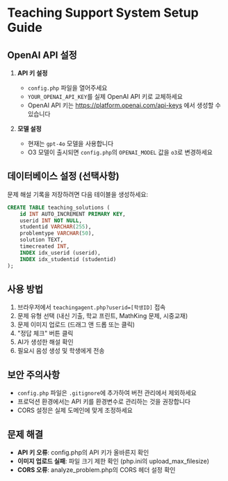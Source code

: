 # Teaching Support System Setup Guide

## OpenAI API 설정

1. **API 키 설정**
   - `config.php` 파일을 열어주세요
   - `YOUR_OPENAI_API_KEY`를 실제 OpenAI API 키로 교체하세요
   - OpenAI API 키는 https://platform.openai.com/api-keys 에서 생성할 수 있습니다

2. **모델 설정**
   - 현재는 `gpt-4o` 모델을 사용합니다
   - O3 모델이 출시되면 `config.php`의 `OPENAI_MODEL` 값을 `o3`로 변경하세요

## 데이터베이스 설정 (선택사항)

문제 해설 기록을 저장하려면 다음 테이블을 생성하세요:

```sql
CREATE TABLE teaching_solutions (
    id INT AUTO_INCREMENT PRIMARY KEY,
    userid INT NOT NULL,
    studentid VARCHAR(255),
    problemtype VARCHAR(50),
    solution TEXT,
    timecreated INT,
    INDEX idx_userid (userid),
    INDEX idx_studentid (studentid)
);
```

## 사용 방법

1. 브라우저에서 `teachingagent.php?userid=[학생ID]` 접속
2. 문제 유형 선택 (내신 기출, 학교 프린트, MathKing 문제, 시중교재)
3. 문제 이미지 업로드 (드래그 앤 드롭 또는 클릭)
4. "정답 체크" 버튼 클릭
5. AI가 생성한 해설 확인
6. 필요시 음성 생성 및 학생에게 전송

## 보안 주의사항

- `config.php` 파일은 `.gitignore`에 추가하여 버전 관리에서 제외하세요
- 프로덕션 환경에서는 API 키를 환경변수로 관리하는 것을 권장합니다
- CORS 설정은 실제 도메인에 맞게 조정하세요

## 문제 해결

- **API 키 오류**: config.php의 API 키가 올바른지 확인
- **이미지 업로드 실패**: 파일 크기 제한 확인 (php.ini의 upload_max_filesize)
- **CORS 오류**: analyze_problem.php의 CORS 헤더 설정 확인